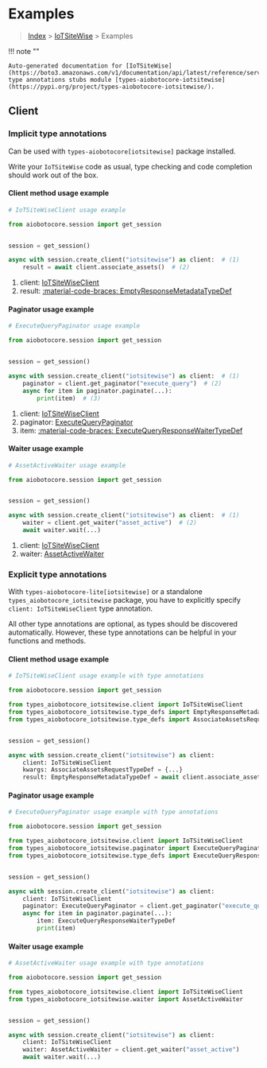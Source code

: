 # Examples

> [Index](../README.md) > [IoTSiteWise](./README.md) > Examples

!!! note ""

    Auto-generated documentation for [IoTSiteWise](https://boto3.amazonaws.com/v1/documentation/api/latest/reference/services/iotsitewise.html#iotsitewise)
    type annotations stubs module [types-aiobotocore-iotsitewise](https://pypi.org/project/types-aiobotocore-iotsitewise/).

## Client

### Implicit type annotations

Can be used with `types-aiobotocore[iotsitewise]` package installed.

Write your `IoTSiteWise` code as usual,
type checking and code completion should work out of the box.



#### Client method usage example

```python
# IoTSiteWiseClient usage example

from aiobotocore.session import get_session


session = get_session()

async with session.create_client("iotsitewise") as client:  # (1)
    result = await client.associate_assets()  # (2)
```

1. client: [IoTSiteWiseClient](./client.md)
2. result: [:material-code-braces: EmptyResponseMetadataTypeDef](./type_defs.md#emptyresponsemetadatatypedef)



#### Paginator usage example

```python
# ExecuteQueryPaginator usage example

from aiobotocore.session import get_session


session = get_session()

async with session.create_client("iotsitewise") as client:  # (1)
    paginator = client.get_paginator("execute_query")  # (2)
    async for item in paginator.paginate(...):
        print(item)  # (3)
```

1. client: [IoTSiteWiseClient](./client.md)
2. paginator: [ExecuteQueryPaginator](./paginators.md#executequerypaginator)
3. item: [:material-code-braces: ExecuteQueryResponseWaiterTypeDef](./type_defs.md#executequeryresponsewaitertypedef)



#### Waiter usage example

```python
# AssetActiveWaiter usage example

from aiobotocore.session import get_session


session = get_session()

async with session.create_client("iotsitewise") as client:  # (1)
    waiter = client.get_waiter("asset_active")  # (2)
    await waiter.wait(...)
```

1. client: [IoTSiteWiseClient](./client.md)
2. waiter: [AssetActiveWaiter](./waiters.md#assetactivewaiter)


### Explicit type annotations

With `types-aiobotocore-lite[iotsitewise]`
or a standalone `types_aiobotocore_iotsitewise` package, you have to explicitly specify
`client: IoTSiteWiseClient` type annotation.

All other type annotations are optional, as types should be discovered automatically.
However, these type annotations can be helpful in your functions and methods.


#### Client method usage example

```python
# IoTSiteWiseClient usage example with type annotations

from aiobotocore.session import get_session

from types_aiobotocore_iotsitewise.client import IoTSiteWiseClient
from types_aiobotocore_iotsitewise.type_defs import EmptyResponseMetadataTypeDef
from types_aiobotocore_iotsitewise.type_defs import AssociateAssetsRequestTypeDef


session = get_session()

async with session.create_client("iotsitewise") as client:
    client: IoTSiteWiseClient
    kwargs: AssociateAssetsRequestTypeDef = {...}
    result: EmptyResponseMetadataTypeDef = await client.associate_assets(**kwargs)
```



#### Paginator usage example

```python
# ExecuteQueryPaginator usage example with type annotations

from aiobotocore.session import get_session

from types_aiobotocore_iotsitewise.client import IoTSiteWiseClient
from types_aiobotocore_iotsitewise.paginator import ExecuteQueryPaginator
from types_aiobotocore_iotsitewise.type_defs import ExecuteQueryResponseWaiterTypeDef


session = get_session()

async with session.create_client("iotsitewise") as client:
    client: IoTSiteWiseClient
    paginator: ExecuteQueryPaginator = client.get_paginator("execute_query")
    async for item in paginator.paginate(...):
        item: ExecuteQueryResponseWaiterTypeDef
        print(item)
```



#### Waiter usage example

```python
# AssetActiveWaiter usage example with type annotations

from aiobotocore.session import get_session

from types_aiobotocore_iotsitewise.client import IoTSiteWiseClient
from types_aiobotocore_iotsitewise.waiter import AssetActiveWaiter


session = get_session()

async with session.create_client("iotsitewise") as client:
    client: IoTSiteWiseClient
    waiter: AssetActiveWaiter = client.get_waiter("asset_active")
    await waiter.wait(...)
```
